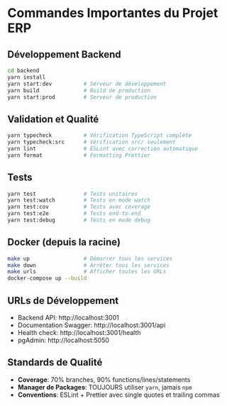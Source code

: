 # Commandes Importantes du Projet ERP

## Développement Backend
```bash
cd backend
yarn install
yarn start:dev          # Serveur de développement
yarn build              # Build de production
yarn start:prod         # Serveur de production
```

## Validation et Qualité
```bash
yarn typecheck          # Vérification TypeScript complète
yarn typecheck:src      # Vérification src/ seulement
yarn lint               # ESLint avec correction automatique
yarn format             # Formatting Prettier
```

## Tests
```bash
yarn test               # Tests unitaires
yarn test:watch         # Tests en mode watch
yarn test:cov           # Tests avec coverage
yarn test:e2e           # Tests end-to-end
yarn test:debug         # Tests en mode debug
```

## Docker (depuis la racine)
```bash
make up                 # Démarrer tous les services
make down               # Arrêter tous les services  
make urls               # Afficher toutes les URLs
docker-compose up --build
```

## URLs de Développement
- Backend API: http://localhost:3001
- Documentation Swagger: http://localhost:3001/api
- Health check: http://localhost:3001/health
- pgAdmin: http://localhost:5050

## Standards de Qualité
- **Coverage**: 70% branches, 90% functions/lines/statements
- **Manager de Packages**: TOUJOURS utiliser `yarn`, jamais `npm`
- **Conventions**: ESLint + Prettier avec single quotes et trailing commas